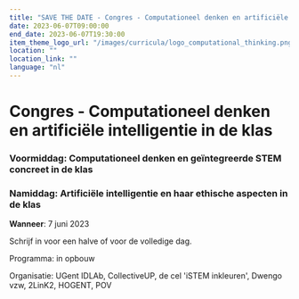 ```yaml
---
title: "SAVE THE DATE - Congres - Computationeel denken en artificiële intelligentie in de klas"
date: 2023-06-07T09:00:00
end_date: 2023-06-07T19:30:00
item_theme_logo_url: "/images/curricula/logo_computational_thinking.png"
location: ""
location_link: ""
language: "nl"
---
```


# Congres - Computationeel denken en artificiële intelligentie in de klas

### Voormiddag: Computationeel denken en geïntegreerde STEM concreet in de klas
### Namiddag: Artificiële intelligentie en haar ethische aspecten in de klas

**Wanneer**: 7 juni 2023

Schrijf in voor een halve of voor de volledige dag.

Programma: in opbouw

Organisatie: UGent IDLAb, CollectiveUP, de cel 'iSTEM inkleuren', Dwengo vzw, 2LinK2, HOGENT, POV
